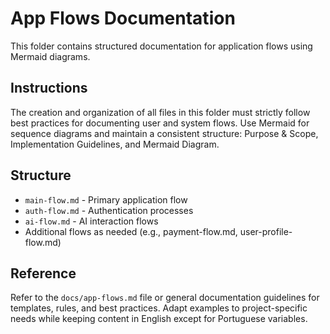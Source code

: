 # App Flows Documentation

This folder contains structured documentation for application flows using Mermaid diagrams.

## Instructions

The creation and organization of all files in this folder must strictly follow best practices for documenting user and system flows. Use Mermaid for sequence diagrams and maintain a consistent structure: Purpose & Scope, Implementation Guidelines, and Mermaid Diagram.

## Structure

- `main-flow.md` - Primary application flow
- `auth-flow.md` - Authentication processes
- `ai-flow.md` - AI interaction flows
- Additional flows as needed (e.g., payment-flow.md, user-profile-flow.md)

## Reference

Refer to the `docs/app-flows.md` file or general documentation guidelines for templates, rules, and best practices. Adapt examples to project-specific needs while keeping content in English except for Portuguese variables.

